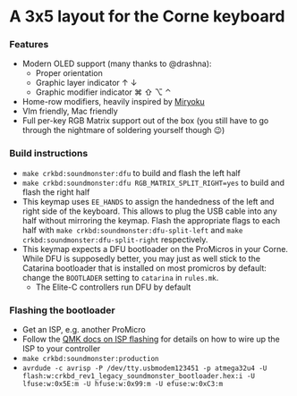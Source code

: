 # A 3x5 layout for the Corne keyboard

### Features

* Modern OLED support (many thanks to @drashna):
  * Proper orientation
  * Graphic layer indicator ↑ ↓
  * Graphic modifier indicator ⌘ ⇧ ⌥  ⌃
* Home-row modifiers, heavily inspired by [Miryoku](https://github.com/manna-harbour/miryoku/blob/master/README.org)
* VIm friendly, Mac friendly
* Full per-key RGB Matrix support out of the box (you still have to go through the nightmare of soldering yourself though 😉)

### Build instructions

* `make crkbd:soundmonster:dfu` to build and flash the left half
* `make crkbd:soundmonster:dfu RGB_MATRIX_SPLIT_RIGHT=yes` to build and flash the right half
* This keymap uses `EE_HANDS` to assign the handedness of the left and right side of the keyboard.
  This allows to plug the USB cable into any half without mirroring the keymap.
  Flash the appropriate flags to each half with `make crkbd:soundmonster:dfu-split-left` and `make crkbd:soundmonster:dfu-split-right` respectively.
* This keymap expects a DFU bootloader on the ProMicros in your Corne. While DFU is supposedly better, you may just as well stick to the Catarina bootloader that is installed on most promicros by default: change the `BOOTLADER` setting to `catarina` in `rules.mk`.
  * The Elite-C controllers run DFU by default

### Flashing the bootloader

* Get an ISP, e.g. another ProMicro
* Follow the [QMK docs on ISP flashing](https://docs.qmk.fm/#/isp_flashing_guide?id=isp-flashing-guide) for details on how to wire up the ISP to your controller
* `make crkbd:soundmonster:production`
* `avrdude -c avrisp -P /dev/tty.usbmodem123451 -p atmega32u4 -U flash:w:crkbd_rev1_legacy_soundmonster_bootloader.hex:i -U lfuse:w:0x5E:m -U hfuse:w:0x99:m -U efuse:w:0xC3:m`
